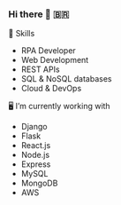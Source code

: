 ### Hi there 👋 🇧🇷

<!--
**FehRoque/FehRoque** is a ✨ _special_ ✨ repository because its `README.md` (this file) appears on your GitHub profile.

Here are some ideas to get you started:

- 🔭 I’m currently working on ...
- 🌱 I’m currently learning ...
- 👯 I’m looking to collaborate on ...
- 🤔 I’m looking for help with ...
- 💬 Ask me about ...
- 📫 How to reach me: ...
- 😄 Pronouns: ...
- ⚡ Fun fact: ...
-->

🤖 Skills
+ RPA Developer
+ Web Development
+ REST APIs
+ SQL & NoSQL databases
+ Cloud & DevOps

🖥️ I’m currently working with
+ Django 
+ Flask
+ React.js
+ Node.js
+ Express
+ MySQL
+ MongoDB
+ AWS

